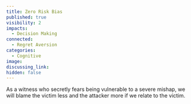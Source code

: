 ```yaml
---
title: Zero Risk Bias
published: true
visibility: 2
impacts:
  - Decision Making
connected:
  - Regret Aversion
categories:
  - Cognitive
image: 
discussing_link: 
hidden: false
---
```


As a witness who secretly fears being vulnerable to a severe mishap, we will blame the victim less and the attacker more if we relate to the victim.